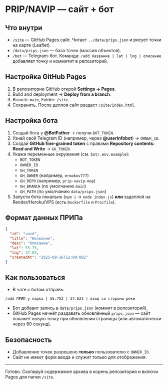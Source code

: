 # PRIP/NAVIP — сайт + бот

## Что внутри
- `/site` — GitHub Pages сайт. Читает `../data/prips.json` и рисует точки на карте (Leaflet).
- `/data/prips.json` — база точек (массив объектов).
- `/bot` — Telegram-бот. Команда: `/add Название | lat | lng | описание` добавляет точку и коммитит в репозиторий.

## Настройка GitHub Pages
1. В репозитории GitHub открой **Settings → Pages**.
2. Build and deployment → **Deploy from a branch**.
3. Branch: `main`, Folder: `/site`.
4. Сохранить. После деплоя сайт раздаст `/site/index.html`.

## Настройка бота
1. Создай бота у **@BotFather** → получи `BOT_TOKEN`.
2. Узнай свой Telegram ID (например, через **@userinfobot**) → `OWNER_ID`.
3. Создай **GitHub fine‑grained token** с правами **Repository contents: Read and Write** → `GH_TOKEN`.
4. Укажи переменные окружения (см. `bot/.env.example`): 
   - `BOT_TOKEN`
   - `OWNER_ID`
   - `GH_TOKEN`
   - `GH_OWNER` (например, `ermakov777`)
   - `GH_REPO` (например, `prip-navip-map`)
   - `GH_BRANCH` (по умолчанию `main`)
   - `GH_PATH` (по умолчанию `data/prips.json`)
5. Запусти бота локально (`npm i` → `node index.js`) **или** задеплой на Render/Heroku/VPS (есть `Dockerfile` и `Procfile`).

## Формат данных ПРИПа
```json
{
  "id": "uuid",
  "title": "Название",
  "desc": "Описание",
  "lat": 55.75,
  "lng": 37.62,
  "createdAt": "2025-09-16T12:00:00Z"
}
```

## Как пользоваться
- В чате с ботом отправь:
```
/add ПРИП у парка | 55.752 | 37.623 | вход со стороны реки
```
- Бот добавит запись в `data/prips.json` (коммит в репозиторий).
- GitHub Pages начнёт раздавать обновлённый `prips.json` — сайт покажет новую точку при обновлении страницы (или автоматически через 60 секунд).

## Безопасность
- Добавление точек разрешено **только** пользователю с `OWNER_ID`.
- Сайт не имеет форм ввода и служит только для отображения.

---
Готово. Скопируй содержимое архива в корень репозитория и включи Pages для папки `/site`.

